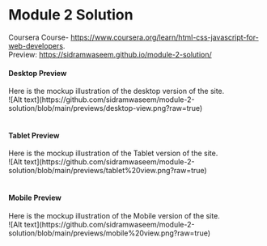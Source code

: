 # Module 2 Solution
Coursera Course- https://www.coursera.org/learn/html-css-javascript-for-web-developers.
<br>
Preview: https://sidramwaseem.github.io/module-2-solution/


<h4>Desktop Preview </h4>
Here is the mockup illustration of the desktop version of the site.
<br>
![Alt text](https://github.com/sidramwaseem/module-2-solution/blob/main/previews/desktop-view.png?raw=true)
<br>
<br>
<h4>Tablet Preview</h4>
Here is the mockup illustration of the Tablet version of the site.
<br>
![Alt text](https://github.com/sidramwaseem/module-2-solution/blob/main/previews/tablet%20view.png?raw=true)
<br>
<br>
<h4>Mobile Preview</h4>
Here is the mockup illustration of the Mobile version of the site.
<br>
![Alt text](https://github.com/sidramwaseem/module-2-solution/blob/main/previews/mobile%20view.png?raw=true)
